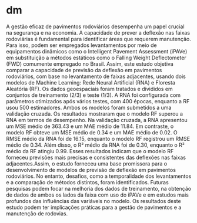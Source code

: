 # dm
A gestão eficaz de pavimentos rodoviários desempenha um papel crucial na segurança e na economia. A capacidade de prever a deflexão nas faixas rodoviárias é fundamental para identificar áreas que requerem manutenção. Para isso, podem ser empregados levantamentos por meio de equipamentos dinâmicos como o Intelligent Pavement Assessment (iPAVe) em substituição a métodos estáticos como o Falling Weight Deflectometer (FWD) comumente empregado no Brasil. Assim, este estudo objetiva comparar a capacidade de previsão da deflexão em pavimentos rodoviários, com base no levantamento de faixas adjacentes, usando dois modelos de Machine Learning: Rede Neural Artificial (RNA) e Floresta Aleatória (RF). Os dados geoespaciais foram tratados e divididos em conjuntos de treinamento (2/3) e teste (1/3). A RNA foi configurada com parâmetros otimizados após vários testes, com 400 épocas, enquanto a RF usou 500 estimadores. Ambos os modelos foram submetidos a uma validação cruzada. Os resultados mostraram que o modelo RF superou a RNA em termos de desempenho. Na validação cruzada, a RNA apresentou um MSE médio de 363.43 e um MAE médio de 11.84. Em contraste, o modelo RF obteve um MSE médio de 0.34 e um MAE médio de 0.02. O RMSE médio da RNA foi de 16.15, enquanto o modelo RF registrou um RMSE médio de 0.34. Além disso, o R² médio da RNA foi de 0.30, enquanto o R² médio da RF atingiu 0.99. Esses resultados indicam que o modelo RF forneceu previsões mais precisas e consistentes das deflexões nas faixas adjacentes.Assim, o estudo forneceu uma base promissora para o desenvolvimento de modelos de previsão de deflexão em pavimentos rodoviários. No entanto, desafios, como a temporalidade dos levantamentos e a comparação de métodos distintos, foram identificados. Futuras pesquisas podem focar na melhoria dos dados de treinamento, na obtenção de dados de ambos os lados da faixa com uso do iPAVe e em estudos mais profundos das influências das variáveis no modelo. Os resultados deste estudo podem ter implicações práticas para a gestão de pavimentos e a manutenção de rodovias.
